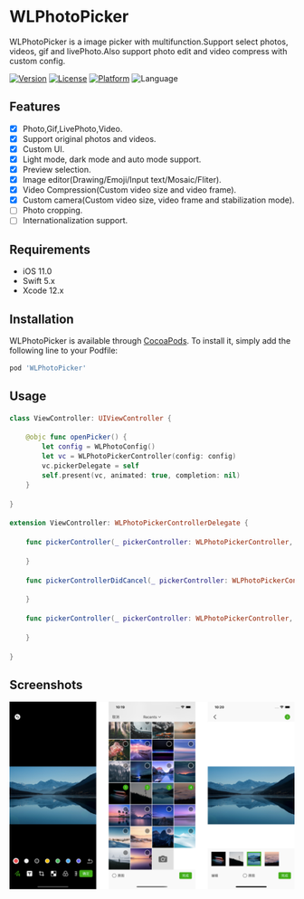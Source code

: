 # WLPhotoPicker

WLPhotoPicker is a image picker with multifunction.Support select photos, videos, gif and livePhoto.Also support photo edit and video compress with custom config.

[![Version](https://img.shields.io/cocoapods/v/WLPhotoPicker.svg?style=flat)](https://cocoapods.org/pods/WLPhotoPicker)
[![License](https://img.shields.io/cocoapods/l/WLPhotoPicker.svg?style=flat)](https://cocoapods.org/pods/WLPhotoPicker)
[![Platform](https://img.shields.io/cocoapods/p/WLPhotoPicker.svg?style=flat)](https://cocoapods.org/pods/WLPhotoPicker)
![Language](https://img.shields.io/badge/Language-%20Swift%20-E57141.svg)

## Features
- [x] Photo,Gif,LivePhoto,Video.
- [x] Support original photos and videos.
- [x] Custom UI.
- [x] Light mode, dark mode and auto mode support.
- [x] Preview selection.
- [x] Image editor(Drawing/Emoji/Input text/Mosaic/Fliter).
- [x] Video Compression(Custom video size and video frame).
- [x] Custom camera(Custom video size, video frame and stabilization mode).
- [ ] Photo cropping.
- [ ] Internationalization support.

## Requirements
 * iOS 11.0
 * Swift 5.x
 * Xcode 12.x

## Installation

WLPhotoPicker is available through [CocoaPods](https://cocoapods.org). To install
it, simply add the following line to your Podfile:

```ruby
pod 'WLPhotoPicker'
```

## Usage
```swift
class ViewController: UIViewController {
    
    @objc func openPicker() {
        let config = WLPhotoConfig()
        let vc = WLPhotoPickerController(config: config)
        vc.pickerDelegate = self
        self.present(vc, animated: true, completion: nil)
    }
    
}

extension ViewController: WLPhotoPickerControllerDelegate {

    func pickerController(_ pickerController: WLPhotoPickerController, didSelectResult results: [AssetPickerResult]) {
        
    }
    
    func pickerControllerDidCancel(_ pickerController: WLPhotoPickerController) {
        
    }
    
    func pickerController(_ pickerController: WLPhotoPickerController, didOccurredError error: WLPhotoError) {
        
    }

}
```

## Screenshots
![image](https://github.com/Weang/Resources/blob/main/WLPhotoPicker/demo.png)
